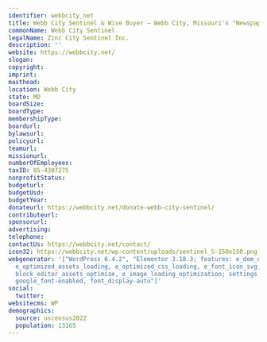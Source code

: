 ```yaml
---
identifier: webbcity_net
title: Webb City Sentinel & Wise Buyer – Webb City, Missouri's "Newspaper"
commonName: Webb City Sentinel
legalName: Zinc City Sentinel Inc.
description: ''
website: https://webbcity.net/
slogan:
copyright:
imprint:
masthead:
location: Webb City
state: MO
boardSize:
boardType:
membershipType:
boardurl:
bylawsurl:
policyurl:
teamurl:
missionurl:
numberOfEmployees:
taxID: 85-4307275
nonprofitStatus:
budgeturl:
budgetUsd:
budgetYear:
donateurl: https://webbcity.net/donate-webb-city-sentinel/
contributeurl:
sponsorurl:
advertising:
telephone:
contactUs: https://webbcity.net/contact/
icon32: https://webbcity.net/wp-content/uploads/sentinel_S-150x150.png
webgenerator: '["WordPress 6.4.2", "Elementor 3.18.3; features: e_dom_optimization,
  e_optimized_assets_loading, e_optimized_css_loading, e_font_icon_svg, additional_custom_breakpoints,
  block_editor_assets_optimize, e_image_loading_optimization; settings: css_print_method-external,
  google_font-enabled, font_display-auto"]'
social:
  twitter:
websitecms: WP
demographics:
  source: uscensus2022
  population: 13165
---
```

